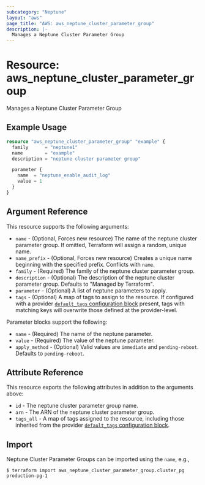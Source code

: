 ```yaml
---
subcategory: "Neptune"
layout: "aws"
page_title: "AWS: aws_neptune_cluster_parameter_group"
description: |-
  Manages a Neptune Cluster Parameter Group
---
```


# Resource: aws_neptune_cluster_parameter_group

Manages a Neptune Cluster Parameter Group

## Example Usage

```terraform
resource "aws_neptune_cluster_parameter_group" "example" {
  family      = "neptune1"
  name        = "example"
  description = "neptune cluster parameter group"

  parameter {
    name  = "neptune_enable_audit_log"
    value = 1
  }
}
```

## Argument Reference

This resource supports the following arguments:

* `name` - (Optional, Forces new resource) The name of the neptune cluster parameter group. If omitted, Terraform will assign a random, unique name.
* `name_prefix` - (Optional, Forces new resource) Creates a unique name beginning with the specified prefix. Conflicts with `name`.
* `family` - (Required) The family of the neptune cluster parameter group.
* `description` - (Optional) The description of the neptune cluster parameter group. Defaults to "Managed by Terraform".
* `parameter` - (Optional) A list of neptune parameters to apply.
* `tags` - (Optional) A map of tags to assign to the resource. If configured with a provider [`default_tags` configuration block](https://registry.terraform.io/providers/hashicorp/aws/latest/docs#default_tags-configuration-block) present, tags with matching keys will overwrite those defined at the provider-level.

Parameter blocks support the following:

* `name` - (Required) The name of the neptune parameter.
* `value` - (Required) The value of the neptune parameter.
* `apply_method` - (Optional) Valid values are `immediate` and `pending-reboot`. Defaults to `pending-reboot`.

## Attribute Reference

This resource exports the following attributes in addition to the arguments above:

* `id` - The neptune cluster parameter group name.
* `arn` - The ARN of the neptune cluster parameter group.
* `tags_all` - A map of tags assigned to the resource, including those inherited from the provider [`default_tags` configuration block](https://registry.terraform.io/providers/hashicorp/aws/latest/docs#default_tags-configuration-block).

## Import

Neptune Cluster Parameter Groups can be imported using the `name`, e.g.,

```
$ terraform import aws_neptune_cluster_parameter_group.cluster_pg production-pg-1
```
